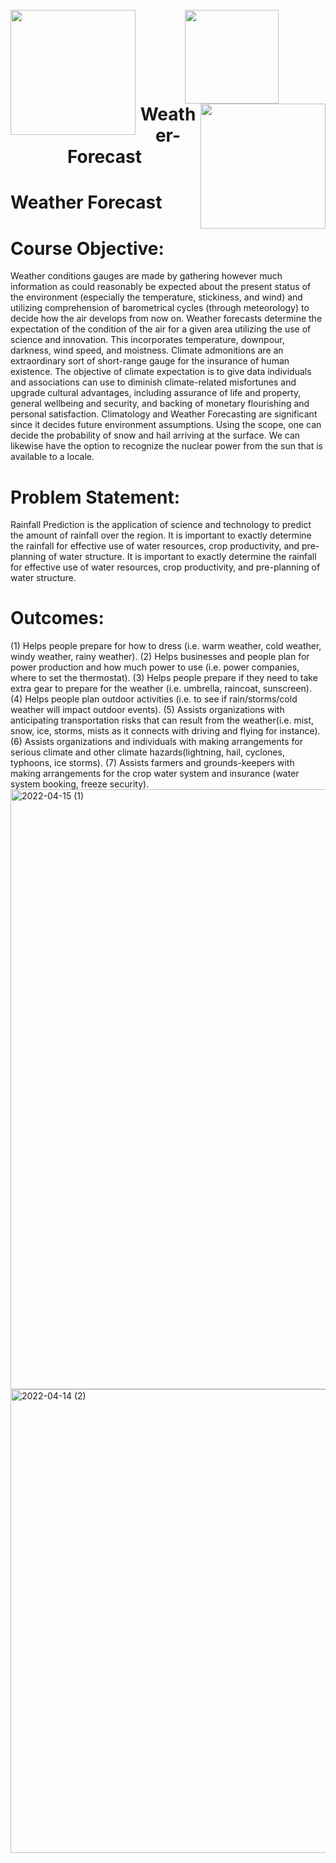 <h1 align="center">
  <br>
    <img align="left"  width="200" src="https://github.com/PanagiotisDrakatos/Weather-Forecast/blob/master/ImagesDoc/dragdrop_hd.gif">
    <img width="150" src="https://github.com/PanagiotisDrakatos/Weather-Forecast/blob/master/ImagesDoc/logo.png">
    <img align="right"  width="200" src="https://github.com/PanagiotisDrakatos/Weather-Forecast/blob/master/ImagesDoc/dragdrop_hd.gif">
  <br>
  Weather-Forecast 
  <br>
</h1>

# Weather Forecast 
# Course Objective:
Weather conditions gauges are made by gathering however much information as could 
reasonably be expected about the present status of the environment (especially the 
temperature, stickiness, and wind) and utilizing comprehension of barometrical cycles 
(through meteorology) to decide how the air develops from now on. Weather forecasts 
determine the expectation of the condition of the air for a given area utilizing the use of 
science and innovation. This incorporates temperature, downpour, darkness, wind speed, and 
moistness. Climate admonitions are an extraordinary sort of short-range gauge for the 
insurance of human existence. The objective of climate expectation is to give data individuals 
and associations can use to diminish climate-related misfortunes and upgrade cultural 
advantages, including assurance of life and property, general wellbeing and security, and 
backing of monetary flourishing and personal satisfaction. Climatology and Weather 
Forecasting are significant since it decides future environment assumptions. Using the scope, 
one can decide the probability of snow and hail arriving at the surface. We can likewise have 
the option to recognize the nuclear power from the sun that is available to a locale.
# Problem Statement:
Rainfall Prediction is the application of science and technology to predict the amount of rainfall 
over the region. It is important to exactly determine the rainfall for effective use of water 
resources, crop productivity, and pre-planning of water structure. It is important to exactly 
determine the rainfall for effective use of water resources, crop productivity, and pre-planning 
of water structure.
# Outcomes:
(1) Helps people prepare for how to dress (i.e. warm weather, cold weather, windy weather, 
rainy weather). 
(2) Helps businesses and people plan for power production and how much power to use (i.e.
power companies, where to set the thermostat). 
(3) Helps people prepare if they need to take extra gear to prepare for the weather (i.e. umbrella, 
raincoat, sunscreen).
(4) Helps people plan outdoor activities (i.e. to see if rain/storms/cold weather will impact 
outdoor events).
(5) Assists organizations with anticipating transportation risks that can result from the 
weather(i.e. mist, snow, ice, storms, mists as it connects with driving and flying for instance).
(6) Assists organizations and individuals with making arrangements for serious climate and 
other climate hazards(lightning, hail, cyclones, typhoons, ice storms).
(7) Assists farmers and grounds-keepers with making arrangements for the crop water system 
and insurance (water system booking, freeze security).
<img width="960" alt="2022-04-15 (1)" src="https://user-images.githubusercontent.com/84218738/163664447-6e08e573-40b5-44b0-913d-4a18105ad6d2.png">
<img width="742" alt="2022-04-14 (2)" src="https://user-images.githubusercontent.com/84218738/163664464-8c9466ab-1d28-4693-af50-b93dc0b9a0d8.png">
